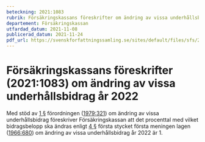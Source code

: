 ```yaml
---
beteckning: 2021:1083
rubrik: Försäkringskassans föreskrifter om ändring av vissa underhållsbidrag år 2022
departement: Försäkringskassan
utfardad_datum: 2021-11-08
publicerad_datum: 2021-11-24
pdf_url: https://svenskforfattningssamling.se/sites/default/files/sfs/2021-11/SFS2021-1083.pdf
---
```


# Försäkringskassans föreskrifter (2021:1083) om ändring av vissa underhållsbidrag år 2022

Med stöd av [1 §](#1) förordningen ([1979:321](https://selex.se/eli/sfs/1979/321)) om ändring av vissa underhållsbidrag föreskriver Försäkringskassan att det procenttal med vilket bidragsbelopp ska ändras enligt [4 §](#4) första stycket första meningen lagen ([1966:680](https://selex.se/eli/sfs/1966/680)) om ändring av vissa underhållsbidrag år 2022 är 1.